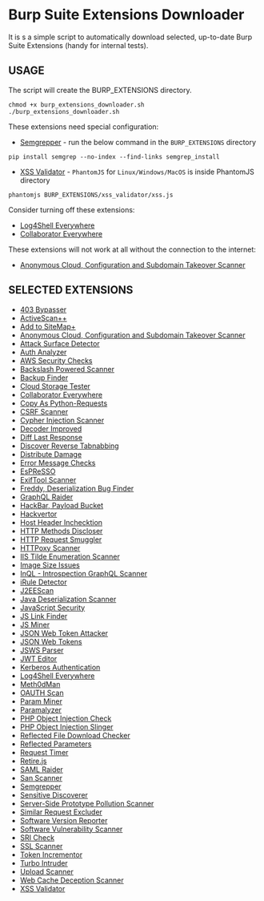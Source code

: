 # Burp Suite Extensions Downloader
It is s a simple script to automatically download selected, up-to-date Burp Suite Extensions (handy for internal tests).
## USAGE
The script will create the BURP_EXTENSIONS directory.
```
chmod +x burp_extensions_downloader.sh
./burp_extensions_downloader.sh
```
These extensions need special configuration:
* [Semgrepper](https://portswigger.net/bappstore/63cd174fe7e74931a86cad344407f6ab) - run the below command in the `BURP_EXTENSIONS` directory
```
pip install semgrep --no-index --find-links semgrep_install
```
* [XSS Validator](https://portswigger.net/bappstore/98275a25394a417c9480f58740c1d981) - `PhantomJS` for `Linux/Windows/MacOS` is inside PhantomJS directory
```
phantomjs BURP_EXTENSIONS/xss_validator/xss.js
```

Consider turning off these extensions:
* [Log4Shell Everywhere](https://portswigger.net/bappstore/186be35f6e0d418eb1f6ecf1cc66a74d)
* [Collaborator Everywhere](https://portswigger.net/bappstore/04adbe101f544c88b2497a9a25ffaab4)

These extensions will not work at all without the connection to the internet:
* [Anonymous Cloud, Configuration and Subdomain Takeover Scanner](https://portswigger.net/bappstore/ea60f107b25d44ddb59c1aee3786c6a1)


## SELECTED EXTENSIONS
* [403 Bypasser](https://portswigger.net/bappstore/444407b96d9c4de0adb7aed89e826122)
* [ActiveScan++](https://portswigger.net/bappstore/3123d5b5f25c4128894d97ea1acc4976)
* [Add to SiteMap+](https://portswigger.net/bappstore/da121070f8644317abd44e956680218f)
* [Anonymous Cloud, Configuration and Subdomain Takeover Scanner](https://portswigger.net/bappstore/ea60f107b25d44ddb59c1aee3786c6a1)
* [Attack Surface Detector](https://portswigger.net/bappstore/47027b96525d4353aea5844781894fb1)
* [Auth Analyzer](https://portswigger.net/bappstore/7db49799266c4f85866f54d9eab82c89)
* [AWS Security Checks](https://portswigger.net/bappstore/f078b9254eab40dc8c562177de3d3b2d)
* [Backslash Powered Scanner](https://portswigger.net/bappstore/9cff8c55432a45808432e26dbb2b41d8)
* [Backup Finder](https://portswigger.net/bappstore/466bc6cbf5bb4449b56af7bd9c0000ea)
* [Cloud Storage Tester](https://portswigger.net/bappstore/04adbe101f544c88b2497a9a25ffaab4)
* [Collaborator Everywhere](https://portswigger.net/bappstore/04adbe101f544c88b2497a9a25ffaab4)
* [Copy As Python-Requests](https://portswigger.net/bappstore/b324647b6efa4b6a8f346389730df160)
* [CSRF Scanner](https://portswigger.net/bappstore/60f172f27a9b49a1b538ed414f9f27c3)
* [Cypher Injection Scanner](https://portswigger.net/bappstore/72f7b61e22f64ef5882dff6054df5ac7)
* [Decoder Improved](https://portswigger.net/bappstore/0a05afd37da44adca514acef1cdde3b9)
* [Diff Last Response](https://portswigger.net/bappstore/902ef17f5aaa4f8eabe00491de3b241d)
* [Discover Reverse Tabnabbing](https://portswigger.net/bappstore/80eb8fd46bf847b4b17861482c2f2a30)
* [Distribute Damage](https://portswigger.net/bappstore/543ab7a08d954390bd1a5f4253d3763b)
* [Error Message Checks](https://portswigger.net/bappstore/4f01db4b668c4126a68e4673df796f0f)
* [EsPReSSO](https://portswigger.net/bappstore/e1d08d4ab1ea4c17be3431d7d2b20b30)
* [ExifTool Scanner](https://portswigger.net/bappstore/858352a27e6e4a6caa802e61fdeb7dd4)
* [Freddy, Deserialization Bug Finder](https://portswigger.net/bappstore/ae1cce0c6d6c47528b4af35faebc3ab3)
* [GraphQL Raider](https://portswigger.net/bappstore/4841f0d78a554ca381c65b26d48207e6)
* [HackBar, Payload Bucket](https://portswigger.net/bappstore/c1c32424fb8a4843a5404aa5ed5d711a)
* [Hackvertor](https://portswigger.net/bappstore/65033cbd2c344fbabe57ac060b5dd100)
* [Host Header Inchecktion](https://portswigger.net/bappstore/3908768b9ae945d8adf583052ad2e3b3)
* [HTTP Methods Discloser](https://portswigger.net/bappstore/2d84c07f3a8d4e2b97828cd0aa814b07)
* [HTTP Request Smuggler](https://portswigger.net/bappstore/aaaa60ef945341e8a450217a54a11646)
* [HTTPoxy Scanner](https://portswigger.net/bappstore/9c9877825cbd428bab27a25d0ea17178)
* [IIS Tilde Enumeration Scanner](https://portswigger.net/bappstore/523ae48da61745aaa520ef689e75033b)
* [Image Size Issues](https://portswigger.net/bappstore/1b602a9ae78a4ba4bc9f7b2c405a2b4e)
* [InQL - Introspection GraphQL Scanner](https://portswigger.net/bappstore/296e9a0730384be4b2fffef7b4e19b1f)
* [iRule Detector](https://portswigger.net/bappstore/4984cf80ea3046a28121d35baba4396b)
* [J2EEScan](https://portswigger.net/bappstore/7ec6d429fed04cdcb6243d8ba7358880)
* [Java Deserialization Scanner](https://portswigger.net/bappstore/228336544ebe4e68824b5146dbbd93ae)
* [JavaScript Security](https://portswigger.net/bappstore/22d5448831184ac3a94d0a112d744069)
* [JS Link Finder](https://portswigger.net/bappstore/0e61c786db0c4ac787a08c4516d52ccf)
* [JS Miner](https://portswigger.net/bappstore/0ab7a94d8e11449daaf0fb387431225b)
* [JSON Web Token Attacker](https://portswigger.net/bappstore/82d6c60490b540369d6d5d01822bdf61)
* [JSON Web Tokens](https://portswigger.net/bappstore/f923cbf91698420890354c1d8958fee6)
* [JSWS Parser](https://portswigger.net/bappstore/1d1b8fd9be354c64a5887f25fc271e56)
* [JWT Editor](https://portswigger.net/bappstore/26aaa5ded2f74beea19e2ed8345a93dd)
* [Kerberos Authentication](https://portswigger.net/bappstore/94135ed444c84cc095c72e6520bcc583)
* [Log4Shell Everywhere](https://portswigger.net/bappstore/186be35f6e0d418eb1f6ecf1cc66a74d)
* [Meth0dMan](https://portswigger.net/bappstore/8ba6e98e367e40c79824f562f22d2221)
* [OAUTH Scan](https://portswigger.net/bappstore/8ef2db1173e8432c8797831c2e730727)
* [Param Miner](https://portswigger.net/bappstore/17d2949a985c4b7ca092728dba871943)
* [Paramalyzer](https://portswigger.net/bappstore/0ac13c45adff4e31a3ca8dc76dd6286c)
* [PHP Object Injection Check](https://portswigger.net/bappstore/24dab228311049d89a27a4d721e17ef7)
* [PHP Object Injection Slinger](https://portswigger.net/bappstore/631785c4cb4147feb5fdbf272f80f30c)
* [Reflected File Download Checker](https://portswigger.net/bappstore/34cd4392e7e04999b9ca0cc91f58886c)
* [Reflected Parameters](https://portswigger.net/bappstore/8e8f6bb313db46ba9e0a7539d3726651)
* [Request Timer](https://portswigger.net/bappstore/56675bcf2a804d3096465b2868ec1d65)
* [Retire.js](https://portswigger.net/bappstore/36238b534a78494db9bf2d03f112265c)
* [SAML Raider](https://portswigger.net/bappstore/c61cfa893bb14db4b01775554f7b802e)
* [San Scanner](https://portswigger.net/bappstore/25cf44e09aaf4acc9b5f49373c90199a)
* [Semgrepper](https://portswigger.net/bappstore/63cd174fe7e74931a86cad344407f6ab)
* [Sensitive Discoverer](https://portswigger.net/bappstore/81e073a640964b2ea3af0da93d048dbd)
* [Server-Side Prototype Pollution Scanner](https://portswigger.net/bappstore/c1d4bd60626d4178a54d36ee802cf7e8)
* [Similar Request Excluder](https://portswigger.net/bappstore/9ecd51851baf4ae6b69c6a951257387a)
* [Software Version Reporter](https://portswigger.net/bappstore/ae62baff8fa24150991bad5eaf6d4d38)
* [Software Vulnerability Scanner](https://portswigger.net/bappstore/c9fb79369b56407792a7104e3c4352fb)
* [SRI Check](https://portswigger.net/bappstore/2e3a9895bb9b41f8b8a1193ec0399d3d)
* [SSL Scanner](https://portswigger.net/bappstore/474b3c575a1a4584aa44dfefc70f269d)
* [Token Incrementor](https://portswigger.net/bappstore/ae166662024149f981bb6920cf3c8960)
* [Turbo Intruder](https://portswigger.net/bappstore/9abaa233088242e8be252cd4ff534988)
* [Upload Scanner](https://portswigger.net/bappstore/b2244cbb6953442cb3c82fa0a0d908fa)
* [Web Cache Deception Scanner](https://portswigger.net/bappstore/7c1ca94a61474d9e897d307c858d52f0)
* [XSS Validator](https://portswigger.net/bappstore/98275a25394a417c9480f58740c1d981)
